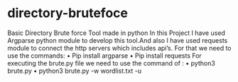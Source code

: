 # directory-brutefoce
Basic Directory Brute force Tool made in python
In this Project I have used Argparse python module to develop this tool.And also I have used requests module to connect the http servers which includes api’s. For that we need to use the commands:
•	Pip install argparse
•	Pip install requests
 For executing the brute.py file we need to use the command of :
•	python3 brute.py
•	python3 brute.py -w wordlist.txt -u <url>
